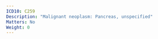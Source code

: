 ```yaml
---
ICD10: C259
Description: "Malignant neoplasm: Pancreas, unspecified"
Matters: No
Weight: 0
---
```


